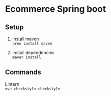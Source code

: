 # Ecommerce Spring boot

## Setup
1. install maven  
```brew install maven```
   
2. Install dependencies  
```maven install```
   
## Commands
Lintern  
```mvn checkstyle:checkstyle ```